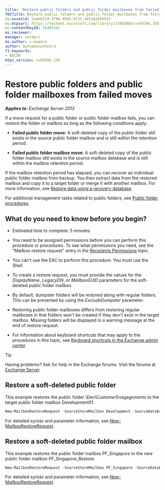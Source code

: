 ```yaml
---
title: 'Restore public folders and public folder mailboxes from failed moves'
TOCTitle: Restore public folders and public folder mailboxes from failed moves
ms:assetid: 2ade83c9-5f9b-4945-bf32-48fa8185b515
ms:mtpsurl: https://technet.microsoft.com/library/JJ983802(v=EXCHG.150)
ms:contentKeyID: 51407261
ms.reviewer: 
manager: serdars
ms.author: v-mapenn
author: mattpennathe3rd
f1.keywords:
- NOCSH
mtps_version: v=EXCHG.150
---
```


# Restore public folders and public folder mailboxes from failed moves

_**Applies to:** Exchange Server 2013_

If a move request for a public folder or public folder mailbox fails, you can restore the folder or mailbox as long as the following conditions apply:

- **Failed public folder move**: A soft-deleted copy of the public folder still exists in the source public folder mailbox and is still within the retention period.

- **Failed public folder mailbox move**: A soft-deleted copy of the public folder mailbox still exists in the source mailbox database and is still within the mailbox retention period.

If the mailbox retention period has elapsed, you can recover an individual public folder mailbox from backup. You then extract data from the restored mailbox and copy it to a target folder or merge it with another mailbox. For more information, see [Restore data using a recovery database](restore-data-using-a-recovery-database-exchange-2013-help.md).

For additional management tasks related to public folders, see [Public folder procedures](public-folder-procedures-exchange-2013-help.md).

## What do you need to know before you begin?

- Estimated time to complete: 5 minutes.

- You need to be assigned permissions before you can perform this procedure or procedures. To see what permissions you need, see the "Mailbox restore request" entry in the [Recipients Permissions](recipients-permissions-exchange-2013-help.md) topic.

- You can't use the EAC to perform this procedure. You must use the Shell.

- To create a restore request, you must provide the values for the *DisplayName*, *LegacyDN*, or *MailboxGUID* parameters for the soft-deleted public folder mailbox.

- By default, dumpster folders will be restored along with regular folders. This can be prevented by using the *ExcludeDumpster* parameter.

- Restoring public folder mailboxes differs from restoring regular mailboxes in that folders won't be created if they don't exist in the target mailbox. Missing folders will be displayed in a warning message at the end of restore request.

- For information about keyboard shortcuts that may apply to the procedures in this topic, see [Keyboard shortcuts in the Exchange admin center](keyboard-shortcuts-in-the-exchange-admin-center-2013-help.md).

> [!TIP]
> Having problems? Ask for help in the Exchange forums. Visit the forums at [Exchange Server](https://go.microsoft.com/fwlink/p/?linkid=60612).

## Restore a soft-deleted public folder

This example restores the public folder \\Dev\\CustomerEnagagements to the target public folder mailbox Development01.

```powershell
New-MailboxRestoreRequest -SourceStoreMailbox Development -SourceDatabase MBX_DB01 -TargetMailbox Development01 -AllowLegacyDNMismatch -IncludeFolders \Dev\CustomerEngagements
```

For detailed syntax and parameter information, see [New-MailboxRestoreRequest](https://technet.microsoft.com/library/ff829875\(v=exchg.150\)).

## Restore a soft-deleted public folder mailbox

This example restores the public folder mailbox PF\_Singapore to the new public folder mailbox PF\_Singapore\_Restore.

```powershell
New-MailboxRestoreRequest -SourceStoreMailbox PF_Singapore -SourceDatabase MBX_DB01 -TargetMailbox PF_Singapore_Restore -AllowLegacyDNMismatch
```

For detailed syntax and parameter information, see [New-MailboxRestoreRequest](https://technet.microsoft.com/library/ff829875\(v=exchg.150\)).
